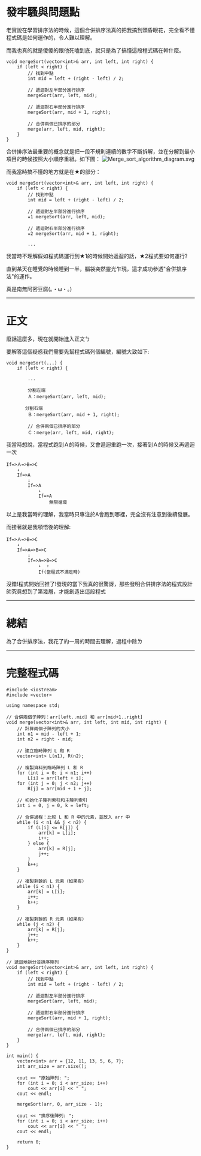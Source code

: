 發牢騷與問題點
===
老實說在學習排序法的時候，這個合併排序法真的把我搞到頭昏眼花，完全看不懂程式碼是如何運作的，令人難以理解。 

而我也真的就是傻傻的跟他死嗑到底，就只是為了搞懂這段程式碼在幹什麼。
```
void mergeSort(vector<int>& arr, int left, int right) {
    if (left < right) {
        // 找到中點
        int mid = left + (right - left) / 2;

        // 遞迴對左半部分進行排序
        mergeSort(arr, left, mid);
        
        // 遞迴對右半部分進行排序
        mergeSort(arr, mid + 1, right);

        // 合併兩個已排序的部分
        merge(arr, left, mid, right);
    }
}
```





合併排序法最重要的概念就是把一段不規則連續的數字不斷拆解，並在分解到最小項目的時候按照大小順序重組。如下圖：
![Merge_sort_algorithm_diagram.svg](https://hackmd.io/_uploads/SkWgxRd0A.png)


而我當時搞不懂的地方就是在★的部分：
```
void mergeSort(vector<int>& arr, int left, int right) {
    if (left < right) {
        // 找到中點
        int mid = left + (right - left) / 2;

        // 遞迴對左半部分進行排序
        ★1 mergeSort(arr, left, mid);
        
        // 遞迴對右半部分進行排序
        ★2 mergeSort(arr, mid + 1, right);
        
        ...
```
我當時不理解假如程式碼運行到★1的時候開始遞迴的話，★2程式要如何運行?


直到某天在睡覺的時候睡到一半，腦袋突然靈光乍現，這才成功參透"合併排序法"的運作。

真是南無阿密豆腐(。・ω・。)



---
正文
===
廢話這麼多，現在就開始進入正文ㄅ

要解答這個疑惑我們需要先幫程式碼列個編號，編號大致如下:

```
void mergeSort(...) {
    if (left < right) {
        
        ...

        分割左端
        Ａ：mergeSort(arr, left, mid);
        
       分割右端
        Ｂ：mergeSort(arr, mid + 1, right);

        // 合併兩個已排序的部分
        Ｃ：merge(arr, left, mid, right);
```

我當時想說，當程式跑到Ａ的時候，又會遞迴重跑一次，接著到Ａ的時候又再遞迴一次
```
If=>Ａ=>B=>C
    ↓
    If=>A
        ↓
        If=>A
            ↓
            If=>A
                無限循環
```

以上是我當時的理解，我當時只專注於A會跑到哪裡，完全沒有注意到後續發展。

而接著就是我頓悟後的理解:

```
If=>Ａ=>B=>C
    ↓
    If=>A=>B=>C
        ↓
        If=>A=>B=>C
            ↓  ⇧
            If(當程式不滿足時)
```

沒錯!程式開始回推了!發現的當下我真的很驚訝，那些發明合併排序法的程式設計師究竟想到了第幾層，才能創造出這段程式



---
總結
===
為了合併排序法，我花了約一周的時間去理解，過程中除ㄌ



---
完整程式碼
===

```
#include <iostream>
#include <vector>

using namespace std;

// 合併兩個子陣列：arr[left..mid] 和 arr[mid+1..right]
void merge(vector<int>& arr, int left, int mid, int right) {
    // 計算兩個子陣列的大小
    int n1 = mid - left + 1;
    int n2 = right - mid;

    // 建立臨時陣列 L 和 R
    vector<int> L(n1), R(n2);

    // 複製資料到臨時陣列 L 和 R
    for (int i = 0; i < n1; i++) 
        L[i] = arr[left + i];
    for (int j = 0; j < n2; j++) 
        R[j] = arr[mid + 1 + j];

    // 初始化子陣列索引和主陣列索引
    int i = 0, j = 0, k = left;

    // 合併過程：比較 L 和 R 中的元素，並放入 arr 中
    while (i < n1 && j < n2) {
        if (L[i] <= R[j]) {
            arr[k] = L[i];
            i++;
        } else {
            arr[k] = R[j];
            j++;
        }
        k++;
    }

    // 複製剩餘的 L 元素（如果有）
    while (i < n1) {
        arr[k] = L[i];
        i++;
        k++;
    }

    // 複製剩餘的 R 元素（如果有）
    while (j < n2) {
        arr[k] = R[j];
        j++;
        k++;
    }
}

// 遞迴地拆分並排序陣列
void mergeSort(vector<int>& arr, int left, int right) {
    if (left < right) {
        // 找到中點
        int mid = left + (right - left) / 2;

        // 遞迴對左半部分進行排序
        mergeSort(arr, left, mid);
        
        // 遞迴對右半部分進行排序
        mergeSort(arr, mid + 1, right);

        // 合併兩個已排序的部分
        merge(arr, left, mid, right);
    }
}

int main() {
    vector<int> arr = {12, 11, 13, 5, 6, 7};
    int arr_size = arr.size();

    cout << "原始陣列: ";
    for (int i = 0; i < arr_size; i++)
        cout << arr[i] << " ";
    cout << endl;

    mergeSort(arr, 0, arr_size - 1);

    cout << "排序後陣列: ";
    for (int i = 0; i < arr_size; i++)
        cout << arr[i] << " ";
    cout << endl;

    return 0;
}

```